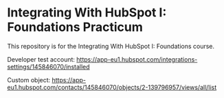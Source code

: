 # Integrating With HubSpot I: Foundations Practicum

This repository is for the Integrating With HubSpot I: Foundations course. 

Developer test account: https://app-eu1.hubspot.com/integrations-settings/145846070/installed

Custom object: https://app-eu1.hubspot.com/contacts/145846070/objects/2-139796957/views/all/list